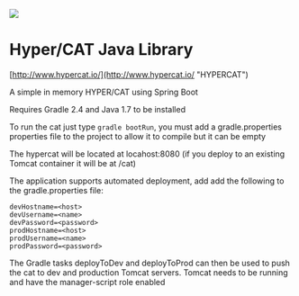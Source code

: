 

![](http://www.hypercat.io/uploads/1/2/4/4/12443814/8787830.png)


# Hyper/CAT Java Library
[http://www.hypercat.io/](http://www.hypercat.io/ "HYPERCAT")

A simple in memory HYPER/CAT using Spring Boot


Requires Gradle 2.4 and Java 1.7 to be installed

To run the cat just type `gradle bootRun`, you must add a gradle.properties properties file to the project to allow it to compile but it can be empty 

The hypercat will be located at locahost:8080 (if you deploy to an existing Tomcat container it will be at /cat)

The application supports automated deployment, add  add the following to the gradle.properties file:


    devHostname=<host>
    devUsername=<name>
    devPassword=<password>
    prodHostname=<host>
    prodUsername=<name>
    prodPassword=<password>


The Gradle tasks deployToDev and deployToProd can then be used to push the cat to dev and production Tomcat servers.
Tomcat needs to be running and have the manager-script role enabled 


